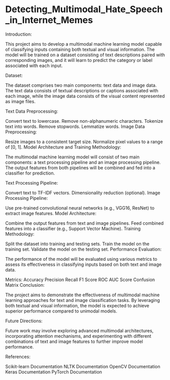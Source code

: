 # Detecting_Multimodal_Hate_Speech_in_Internet_Memes

Introduction:

This project aims to develop a multimodal machine learning model capable of classifying inputs containing both textual and visual information. The model will be trained on a dataset consisting of text descriptions paired with corresponding images, and it will learn to predict the category or label associated with each input.

Dataset:

The dataset comprises two main components: text data and image data. The text data consists of textual descriptions or captions associated with each image, while the image data consists of the visual content represented as image files.

Text Data Preprocessing:

Convert text to lowercase.
Remove non-alphanumeric characters.
Tokenize text into words.
Remove stopwords.
Lemmatize words.
Image Data Preprocessing:

Resize images to a consistent target size.
Normalize pixel values to a range of [0, 1].
Model Architecture and Training Methodology:

The multimodal machine learning model will consist of two main components: a text processing pipeline and an image processing pipeline. The output features from both pipelines will be combined and fed into a classifier for prediction.

Text Processing Pipeline:

Convert text to TF-IDF vectors.
Dimensionality reduction (optional).
Image Processing Pipeline:

Use pre-trained convolutional neural networks (e.g., VGG16, ResNet) to extract image features.
Model Architecture:

Combine the output features from text and image pipelines.
Feed combined features into a classifier (e.g., Support Vector Machine).
Training Methodology:

Split the dataset into training and testing sets.
Train the model on the training set.
Validate the model on the testing set.
Performance Evaluation:

The performance of the model will be evaluated using various metrics to assess its effectiveness in classifying inputs based on both text and image data.

Metrics:
Accuracy
Precision
Recall
F1 Score
ROC AUC Score
Confusion Matrix
Conclusion:

The project aims to demonstrate the effectiveness of multimodal machine learning approaches for text and image classification tasks. By leveraging both textual and visual information, the model is expected to achieve superior performance compared to unimodal models.

Future Directions:

Future work may involve exploring advanced multimodal architectures, incorporating attention mechanisms, and experimenting with different combinations of text and image features to further improve model performance.

References:

Scikit-learn Documentation
NLTK Documentation
OpenCV Documentation
Keras Documentation
PyTorch Documentation
